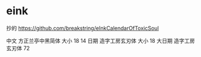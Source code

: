 # eink

抄的 https://github.com/breakstring/eInkCalendarOfToxicSoul

中文 方正兰亭中黑简体 大小 18 14
日期 造字工房玄刃体 大小 18
大日期 造字工房玄刃体 72
